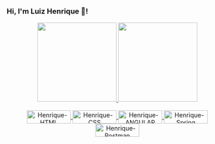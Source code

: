 ### Hi, I'm Luiz Henrique 🎯!


<div align="center">
  <a href="https://github.com/LuizHenriqueT1">
  <img height="180em" src="https://github-readme-stats.vercel.app/api?username=LuizHenriqueT1&show_icons=true&theme=codeSTACKr&include_all_commits=true&count_private=true"/>
  <img height="180em" src="https://github-readme-stats.vercel.app/api/top-langs/?username=LuizHenriqueT1&layout=compact&langs_count=7&theme=codeSTACKr"/>
</div>
  
 <div style="display: inline_block" align="center"><br>
  <img align="center" alt="Henrique-HTML" height="30" width="100" src="https://img.shields.io/badge/HTML5-E34F26?style=for-the-badge&logo=html5&logoColor=white">
  <img align="center" alt="Henrique-CSS" height="30" width="100" src="https://img.shields.io/badge/CSS3-1572B6?style=for-the-badge&logo=css3&logoColor=white">
  <img align="center" alt="Henrique-ANGULAR" height="30" width="100" src="https://img.shields.io/badge/Angular-DD0031?style=for-the-badge&logo=angular&logoColor=white">
  <img align="center" alt="Henrique-Spring" height="30" width="100" src="https://img.shields.io/badge/Spring-6DB33F?style=for-the-badge&logo=spring&logoColor=white">
  <img align="center" alt="Henrique-Postman" height="30" width="100" src="https://img.shields.io/badge/Postman-FF6C37?style=flat-square&logo=Postman&logoColor=white">
</div>
  
